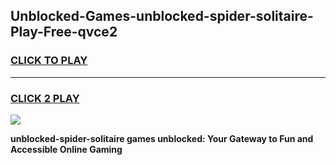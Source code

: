 
## Unblocked-Games-unblocked-spider-solitaire-Play-Free-qvce2
<h3>
<a href="https://premium76.site?title=unblocked-spider-solitaire&ref=23A">CLICK TO PLAY</a></h3>
<hr>

<h3>
<a href="https://premium76.site?title=unblocked-spider-solitaire&ref=23A">CLICK 2 PLAY</a>
  
</h3>

<a href="https://premium76.site?title=unblocked-spider-solitaire&ref=23A"><img src="https://clearcache.store/games.png"></a>


**unblocked-spider-solitaire games unblocked: Your Gateway to Fun and Accessible Online Gaming**
